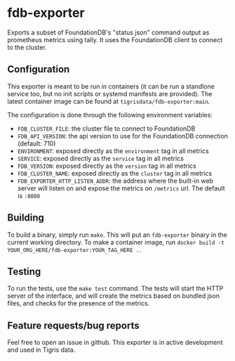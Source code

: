 fdb-exporter
============

Exports a subset of FoundationDB's "status json" command output as prometheus metrics using tally. It uses the FoundationDB client to connect to the cluster. 

Configuration
-------------

This exporter is meant to be run in containers (it can be run a standlone service too, but no init scripts or systemd manifests are provided). The latest container image can be found at `tigrisdata/fdb-exporter:main`. 

The configuration is done through the following environment variables:

* `FDB_CLUSTER_FILE`: the cluster file to connect to FoundationDB
* `FDB_API_VERSION`: the api version to use for the FoundationDB connection (default: 710)
* `ENVIRONMENT`: exposed directly as the `environment` tag in all metrics
* `SERVICE`: exposed directly as the `service` tag in all metrics
* `FDB_VERSION`: exposed directly as the `version` tag in all metrics
* `FDB_CLUSTER_NAME`: exposed directly as the `cluster` tag in all metrics
* `FDB_EXPORTER_HTTP_LISTEN_ADDR`: the address where the built-in web server will listen on and expose the metrics on `/metrics` url. The default is `:8080`

Building
--------

To build a binary, simply run `make`. This will put an `fdb-exporter` binary in the current working directory. To make a container image, run `docker build -t YOUR_ORG_HERE/fdb-exporter:YOUR_TAG_HERE .`.

Testing
-------

To run the tests, use the `make test` command. The tests will start the HTTP server of the interface, and will create the metrics based on bundled json files, and checks for the presence of the metrics. 

Feature requests/bug reports
----------------------------

Feel free to open an issue in github. This exporter is in active development and used in Tigris data. 